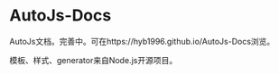 # AutoJs-Docs

AutoJs文档。完善中。可在https://hyb1996.github.io/AutoJs-Docs浏览。

模板、样式、generator来自Node.js开源项目。